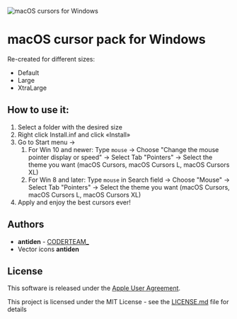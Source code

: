 ![macOS cursors for Windows](https://github.com/antiden/macOS-Sierra-cursors-for-Windows/blob/master/screenshot.jpg)

# macOS cursor pack for Windows

Re-created for different sizes:
- Default
- Large
- XtraLarge

## How to use it:

1. Select a folder with the desired size
2. Right click Install.inf and click «Install» 
3. Go to Start menu → 
   1. For Win 10 and newer: Type `mouse` → Choose "Change the mouse pointer display or speed" → Select Tab "Pointers" → Select the theme you want (macOS Cursors, macOS Cursors L, macOS Cursors XL)
   2. For Win 8 and later: Type `mouse` in Search field → Choose "Mouse" → Select Tab "Pointers" → Select the theme you want (macOS Cursors, macOS Cursors L, macOS Cursors XL)
4. Apply and enjoy the best cursors ever!

## Authors

* **antiden** - [CODERTEAM_](https://coderteam.ru)
* Vector icons **antiden**

## License

This software is released under the [Apple User Agreement](http://images.apple.com/legal/sla/docs/OSX1011.pdf).

This project is licensed under the MIT License - see the [LICENSE.md](https://rem.mit-license.org/) file for details
